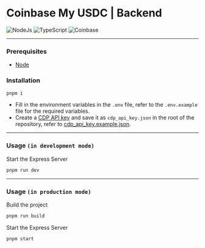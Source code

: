 # Coinbase My USDC | Backend

![NodeJs](https://img.shields.io/badge/Node.js-339933?style=for-the-badge&logo=nodedotjs&logoColor=white)
![TypeScript](https://img.shields.io/badge/-TypeScript-007ACC?style=for-the-badge&logo=typescript&logoColor=white)
![Coinbase](https://img.shields.io/badge/Coinbase-0052FF?style=for-the-badge&logo=Coinbase&logoColor=white)

<hr/>

### Prerequisites

- [Node](https://nodejs.org/en/download)

### Installation

```bash
pnpm i
```

- Fill in the environment variables in the `.env` file, refer to the `.env.example` file for the required variables.
- Create a [CDP API key](https://portal.cdp.coinbase.com/access/api) and save it as `cdp_api_key.json` in the root of the repository, refer to [cdp_api_key.example.json](./cdp_api_key.example.json).

---
### Usage `(in development mode)`

Start the Express Server

```bash
pnpm run dev
```
---

### Usage `(in production mode)`

Build the project

```bash
pnpm run build
```

Start the Express Server

```bash
pnpm start
```
